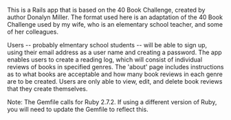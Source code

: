 This is a Rails app that is based on the 40 Book Challenge, created by author Donalyn Miller. The format used here is an adaptation of the 40 Book Challenge used by my wife, who is an elementary school teacher, and some of her colleagues. 

Users -- probably elmentary school students -- will be able to sign up, using their email address as a user name and creating a password. The app enables users to create a reading log, which will consist of individual reviews of books in specified genres. The 'about' page includes instructions as to what books are acceptable and how many book reviews in each genre are to be created. Users are only able to view, edit, and delete book reviews that they create themselves. 

Note: The Gemfile calls for Ruby 2.7.2. If using a different version of Ruby, you will need to update the Gemfile to reflect this. 
